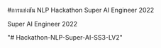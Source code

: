 #การแข่งขัน NLP Hackathon Super AI Engineer 2022

Super AI Engineer 2022

"# Hackathon-NLP-Super-AI-SS3-LV2" 
